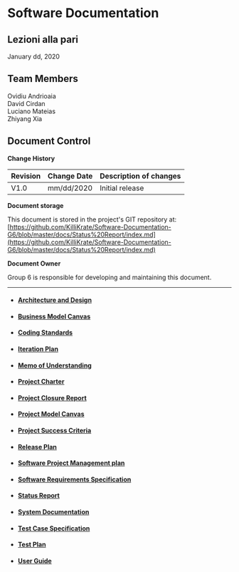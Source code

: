 # Software Documentation

## Lezioni alla pari
January dd, 2020

## Team Members
Ovidiu Andrioaia  
David Cirdan  
Luciano Mateias  
Zhiyang Xia


## Document Control
**Change History**

| Revision | Change Date | Description of changes |
| -------- | ----------- | ---------------------- |
| V1.0     | mm/dd/2020  | Initial release        |

**Document storage**

This document is stored in the project's GIT repository at:
[https://github.com/KilliKrate/Software-Documentation-G6/blob/master/docs/Status%20Report/index.md](https://github.com/KilliKrate/Software-Documentation-G6/blob/master/docs/Status%20Report/index.md)
 
**Document Owner**

Group 6 is responsible for developing and maintaining this document.

-----------------------------------------------------

- #### [Architecture and Design](Architecture%20and%20Design/)
- #### [Business Model Canvas](Business%20Model%20Canvas/)
- #### [Coding Standards](Coding%20Standards/)
- #### [Iteration Plan](Iteration%20Plan/)
- #### [Memo of Understanding](Memo%20of%20Understanding/)
- #### [Project Charter](Project%20Charter/)
- #### [Project Closure Report](Project%20Closure%20Report/)
- #### [Project Model Canvas](Project%20Model%20Canvas/)
- #### [Project Success Criteria](Project%20Success%20Criteria/)
- #### [Release Plan](Release%20Plan/)
- #### [Software Project Management plan](Software%20Project%20Management%20Plan/)
- #### [Software Requirements Specification](Software%20Requirements%20Specification/)
- #### [Status Report](Status%20Report/)
- #### [System Documentation](System%20Documentation/ )
- #### [Test Case Specification](Test%20Case%20Specification/)
- #### [Test Plan](Test%20Plan/)
- #### [User Guide](User%20Guide/)
